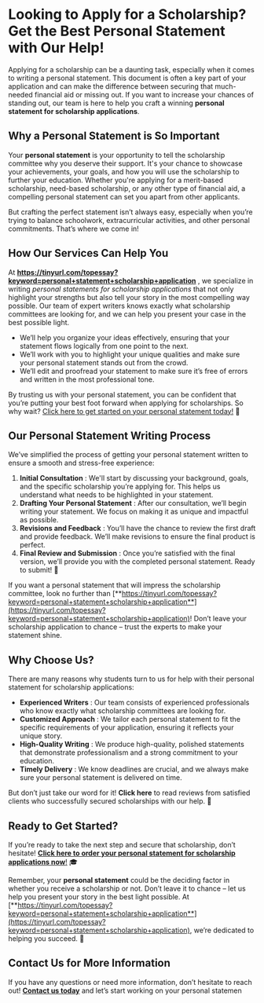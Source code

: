 # Looking to Apply for a Scholarship? Get the Best Personal Statement with Our Help!

Applying for a scholarship can be a daunting task, especially when it comes to writing a personal statement. This document is often a key part of your application and can make the difference between securing that much-needed financial aid or missing out. If you want to increase your chances of standing out, our team is here to help you craft a winning **personal statement for scholarship applications**.

## Why a Personal Statement is So Important

Your **personal statement** is your opportunity to tell the scholarship committee why you deserve their support. It's your chance to showcase your achievements, your goals, and how you will use the scholarship to further your education. Whether you're applying for a merit-based scholarship, need-based scholarship, or any other type of financial aid, a compelling personal statement can set you apart from other applicants.

But crafting the perfect statement isn’t always easy, especially when you’re trying to balance schoolwork, extracurricular activities, and other personal commitments. That’s where we come in!

## How Our Services Can Help You

At **https://tinyurl.com/topessay?keyword=personal+statement+scholarship+application** , we specialize in writing _personal statements for scholarship applications_ that not only highlight your strengths but also tell your story in the most compelling way possible. Our team of expert writers knows exactly what scholarship committees are looking for, and we can help you present your case in the best possible light.

- We’ll help you organize your ideas effectively, ensuring that your statement flows logically from one point to the next.
- We’ll work with you to highlight your unique qualities and make sure your personal statement stands out from the crowd.
- We’ll edit and proofread your statement to make sure it’s free of errors and written in the most professional tone.

By trusting us with your personal statement, you can be confident that you’re putting your best foot forward when applying for scholarships. So why wait? [Click here to get started on your personal statement today!](https://tinyurl.com/topessay?keyword=personal+statement+scholarship+application) 💪

## Our Personal Statement Writing Process

We’ve simplified the process of getting your personal statement written to ensure a smooth and stress-free experience:

1. **Initial Consultation** : We'll start by discussing your background, goals, and the specific scholarship you’re applying for. This helps us understand what needs to be highlighted in your statement.
2. **Drafting Your Personal Statement** : After our consultation, we’ll begin writing your statement. We focus on making it as unique and impactful as possible.
3. **Revisions and Feedback** : You’ll have the chance to review the first draft and provide feedback. We’ll make revisions to ensure the final product is perfect.
4. **Final Review and Submission** : Once you’re satisfied with the final version, we’ll provide you with the completed personal statement. Ready to submit! 📄

If you want a personal statement that will impress the scholarship committee, look no further than [**https://tinyurl.com/topessay?keyword=personal+statement+scholarship+application**](https://tinyurl.com/topessay?keyword=personal+statement+scholarship+application)! Don’t leave your scholarship application to chance – trust the experts to make your statement shine.

## Why Choose Us?

There are many reasons why students turn to us for help with their personal statement for scholarship applications:

- **Experienced Writers** : Our team consists of experienced professionals who know exactly what scholarship committees are looking for.
- **Customized Approach** : We tailor each personal statement to fit the specific requirements of your application, ensuring it reflects your unique story.
- **High-Quality Writing** : We produce high-quality, polished statements that demonstrate professionalism and a strong commitment to your education.
- **Timely Delivery** : We know deadlines are crucial, and we always make sure your personal statement is delivered on time.

But don’t just take our word for it! **Click here** to read reviews from satisfied clients who successfully secured scholarships with our help. 🌟

## Ready to Get Started?

If you’re ready to take the next step and secure that scholarship, don’t hesitate! [**Click here to order your personal statement for scholarship applications now**!](https://tinyurl.com/topessay?keyword=personal+statement+scholarship+application) 🎓

Remember, your **personal statement** could be the deciding factor in whether you receive a scholarship or not. Don’t leave it to chance – let us help you present your story in the best light possible. At [**https://tinyurl.com/topessay?keyword=personal+statement+scholarship+application**](https://tinyurl.com/topessay?keyword=personal+statement+scholarship+application), we’re dedicated to helping you succeed. 🙌

## Contact Us for More Information

If you have any questions or need more information, don’t hesitate to reach out! [**Contact us today**](https://tinyurl.com/topessay?keyword=personal+statement+scholarship+application) and let’s start working on your personal statemen
